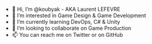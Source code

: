 - 👋 Hi, I’m @koubyak - AKA Laurent LEFEVRE
- 👀 I’m interested in Game Design & Game Development
- 🌱 I’m currently learning DevOps, C# & Unity
- 💞️ I’m looking to collaborate on Game Production
- 📫 You can reach me on Twitter or on GitHub

<!---
koubyak/koubyak is a ✨ special ✨ repository because its `README.md` (this file) appears on your GitHub profile.
You can click the Preview link to take a look at your changes.
--->
